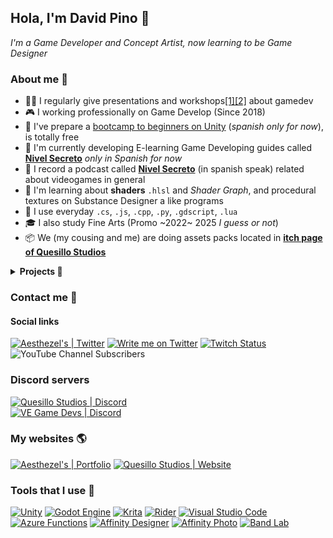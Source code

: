 ## Hola, I'm David Pino 🥨
*I'm a Game Developer and Concept Artist, now learning to be Game Designer*

### About me 🏓
- 👨‍🏫 I regularly give presentations and workshops[[1]](https://www.youtube.com/playlist?list=PLPI6-ufVFSM07vQDBfdoRaZJNdgUNruhG)[[2]](https://www.youtube.com/playlist?list=PLPI6-ufVFSM0FpQIz7Zw2D7Jxg_nzd2kZ) about gamedev
- 🎮 I working professionally on Game Develop (Since 2018)
- 🚩 I've prepare a [bootcamp to beginners on Unity](http://quesillo.me/bootcamp-unity) (_spanish only for now_), is totally free
- 📐 I'm currently developing E-learning Game Developing guides called [**Nivel Secreto**](https://www.youtube.com/playlist?list=PLPI6-ufVFSM3C-gLUTmQs87B7aQdxOZjI) _only in Spanish for now_
- 🎤 I record a podcast called [**Nivel Secreto**](https://anchor.fm/aesthezel) (in spanish speak) related about videogames in general
- 💾 I'm learning about **shaders** `.hlsl` and *Shader Graph*, and procedural textures on Substance Designer a like programs
- 💊 I use everyday `.cs`, `.js`, `.cpp`, `.py`, `.gdscript`, `.lua`
- 🎓 I also study Fine Arts (Promo ~2022~ 2025 *I guess or not*)
- 📦 We (my cousing and me) are doing assets packs located in [**itch page of Quesillo Studios**](https://quesillostudios.itch.io)

<details>
  <summary><b>Projects 💾</b></summary>

- [Melt Engine](https://github.com/aesthezel/MeltEngine), open source game engine, melted with RayLib and PhysX.
- Kabloom!, upcoming tower defense game.
- [Turn Jam #1](https://waunman.itch.io/turn-jam-1), the result game from a jam by turns. Each developers could not communicate with the others, and had to work in turns.
- [Zaperoco](https://quesillostudios.com/zaperoco), a folkloric fighting videogame about Venezuelan personalities and folklore.
- Exodus and Destroy Invaders, action videogame still in development.
- [Sir Alone](https://aesthezel.itch.io/sir-alone), a videogame (still in development), developed in 7 days for a jam.
- [Interview Duelist](https://kikritz.itch.io/interview-duelist), a jam videogame, done in 3 days.
- [MEM-O-RAMA](https://aesthezel.itch.io/mem-o-rama), a video game released for the [GMTK2021 Game Jam](https://itch.io/jam/gmtk-2021/rate/1084568), made only by me.
- [Hellheim](https://globalgamejam.org/2021/games/hellheim-3), a video game released on GGJ 2021 with other 3 team mates.
- [High Speed Hands](https://play.google.com/store/apps/details?id=com.domiyes.highspeedhands), speed poker game developed with my team on Shokworks, Inc.
</details>

### Contact me 🤝
#### Social links
[![Aesthezel's | Twitter](https://img.shields.io/twitter/follow/aesthezel?label=Spy%20%40aesthezel&style=social)](https://twitter.com/intent/user?screen_name=aesthezel)
[![Write me on Twitter](https://img.shields.io/static/v1?label=Write%20me&message=🖋&color=blue&style=social&logo=twitter)](https://twitter.com/intent/tweet?url=https%3A%2F%2Fgithub.com%2Faesthezel&text=Hi%20@aesthezel%20..%21%20I%20view%20your%20awesome%20Github%20Profile&hashtags=github)
[![Twitch Status](https://img.shields.io/twitch/status/aesthezel?style=social)](https://img.shields.io/twitch/status/aesthezel?label=Spy%20me&style=social)
![YouTube Channel Subscribers](https://img.shields.io/youtube/channel/subscribers/UCP1rnfULo8Tu2NAJo2gBOFQ?style=social)

### Discord servers
[![Quesillo Studios | Discord](https://img.shields.io/discord/652894509302153216?style=for-the-badge&color=yellow&label=Quesillo%20Studios&logo=discord&logoColor=white)](http://quesillo.me/discord)
</br>
[![VE Game Devs | Discord](https://img.shields.io/discord/1227010193695703101?style=for-the-badge&logo=discord&logoColor=FFD400&label=Venezuela%20Game%20Developers&labelColor=437ee5&color=D90368)](https://discord.gg/tDwHS4ebWD)
### My websites 🌎
[![Aesthezel's | Portfolio](https://img.shields.io/website?down_color=lightgrey&down_message=Woops%21&label=Portfolio&up_color=red&up_message=Updating&url=https%3A%2F%2Faesthezel.site)](http://quesillo.me/aesthezel)
[![Quesillo Studios | Website](https://img.shields.io/website?down_color=lightgrey&down_message=Woops%21&label=Quesillo%20Studio&up_color=yellow&up_message=Up&url=https%3A%2F%2Fquesillostudios.com)](http://quesillo.me)

### Tools that I use 🔨
[![Unity](https://img.shields.io/static/v1?label=Unity&message=Advanced&color=green&style=for-the-badge&logo=unity&logoColor=white)](#)
[![Godot Engine](https://img.shields.io/static/v1?label=Godot%20Engine&message=Advanced&color=green&style=for-the-badge&logo=godot-engine&logoColor=white)](#)
[![Krita](https://img.shields.io/static/v1?label=Krita&message=Advanced&color=green&style=for-the-badge&logo=krita&logoColor=white)](#)
[![Rider](https://img.shields.io/static/v1?label=Rider&message=Knowledged&color=blueviolet&style=for-the-badge&logo=rider&logoColor=white)](#)
[![Visual Studio Code](https://img.shields.io/static/v1?label=VS%20Code&message=Knowledged&color=blueviolet&style=for-the-badge&logo=visual-studio-code&logoColor=white)](#)
[![Azure Functions](https://img.shields.io/static/v1?label=Azure%20Functions&message=Middle&color=yellow&style=for-the-badge&logo=azurefunctions&logoColor=white)](#)
[![Affinity Designer](https://img.shields.io/static/v1?label=Affinity%20Designer&message=Middle&color=yellow&style=for-the-badge&logo=affinity-designer&logoColor=white)](#)
[![Affinity Photo](https://img.shields.io/static/v1?label=Affinity%20Photo&message=Middle&color=yellow&style=for-the-badge&logo=affinity-photo&logoColor=white)](#)
[![Band Lab](https://img.shields.io/static/v1?label=BandLab&message=Beginner&color=yellowgreen&style=for-the-badge&logo=bandlab&logoColor=white)](https://www.bandlab.com/aesthezel)
